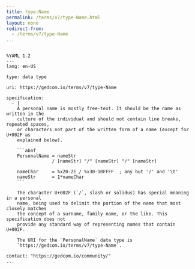 ```yaml
---
title: type-Name
permalink: /terms/v7/type-Name.html
layout: none
redirect-from:
  - /terms/v7/type-Name
...
```


```

%YAML 1.2
---
lang: en-US

type: data type

uri: https://gedcom.io/terms/v7/type-Name

specification:
  - |
    A personal name is mostly free-text. It should be the name as written in the
    culture of the individual and should not contain line breaks, repeated spaces,
    or characters not part of the written form of a name (except for U+002F as
    explained below).
    
    ```abnf
    PersonalName = nameStr
                 / [nameStr] "/" [nameStr] "/" [nameStr]
    
    nameChar     = %x20-2E / %x30-10FFFF  ; any but '/' and '\t'
    nameStr      = 1*nameChar
    ```
    
    The character U+002F (`/`, slash or solidus) has special meaning in a personal
    name, being used to delimit the portion of the name that most closely matches
    the concept of a surname, family name, or the like. This specification does not
    provide any standard way of representing names that contain U+002F.
    
    The URI for the `PersonalName` data type is
    `https://gedcom.io/terms/v7/type-Name`.

contact: "https://gedcom.io/community/"
...

```
